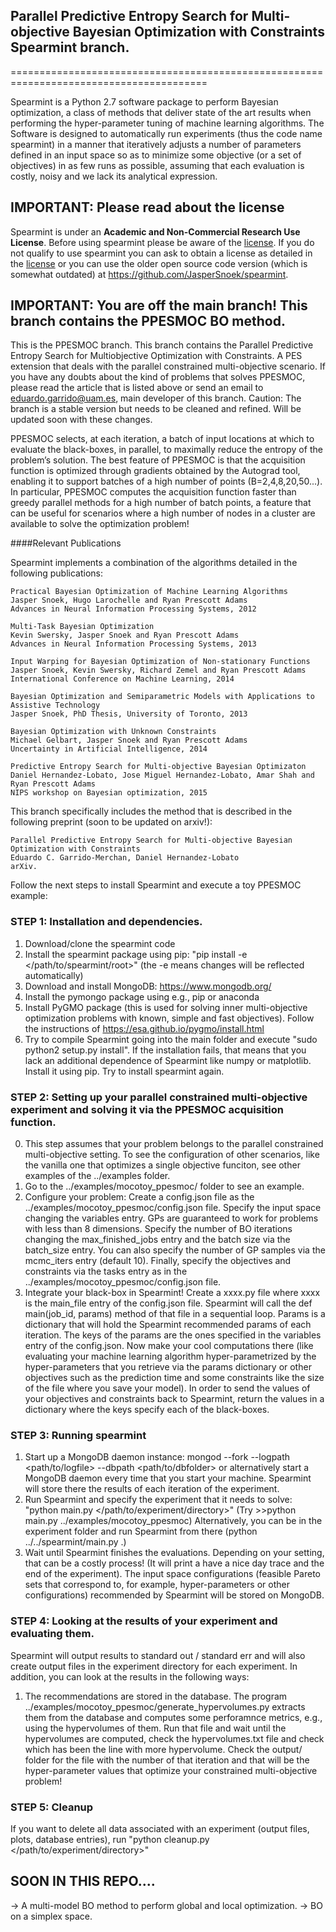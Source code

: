 ## Parallel Predictive Entropy Search for Multi-objective Bayesian Optimization with Constraints Spearmint branch.
========================================================================================

Spearmint is a Python 2.7 software package to perform Bayesian optimization, a class of methods that deliver state of the art results when performing the hyper-parameter tuning of machine learning algorithms. The Software is designed to automatically run experiments (thus the code name spearmint) in a manner that iteratively adjusts a number of parameters defined in an input space so as to minimize some objective (or a set of objectives) in as few runs as possible, assuming that each evaluation is costly, noisy and we lack its analytical expression.

## IMPORTANT: Please read about the license
Spearmint is under an **Academic and Non-Commercial Research Use License**.  Before using spearmint please be aware of the [license](LICENSE.md).  If you do not qualify to use spearmint you can ask to obtain a license as detailed in the [license](LICENSE.md) or you can use the older open source code version (which is somewhat outdated) at https://github.com/JasperSnoek/spearmint.  

## IMPORTANT: You are off the main branch! This branch contains the PPESMOC BO method.
This is the PPESMOC branch. This branch contains the Parallel Predictive Entropy Search for Multiobjective Optimization with Constraints. A PES extension that deals with the parallel constrained multi-objective scenario. If you have any doubts about the kind of problems that solves PPESMOC, please read the article that is listed above or send an email to eduardo.garrido@uam.es, main developer of this branch. Caution: The branch is a stable version but needs to be cleaned and refined. Will be updated soon with these changes.

PPESMOC selects, at each iteration, a batch of input locations at which to evaluate the black-boxes, in parallel, to maximally reduce the entropy of the
problem’s solution. The best feature of PPESMOC is that the acquisition function is optimized through gradients obtained by the Autograd tool, enabling it to support batches of a high number of points (B=2,4,8,20,50...). In particular, PPESMOC computes the acquisition function faster than greedy parallel methods for a high number of batch points, a feature that can be useful for scenarios where a high number of nodes in a cluster are available to solve the optimization problem!

####Relevant Publications

Spearmint implements a combination of the algorithms detailed in the following publications:

    Practical Bayesian Optimization of Machine Learning Algorithms  
    Jasper Snoek, Hugo Larochelle and Ryan Prescott Adams  
    Advances in Neural Information Processing Systems, 2012  

    Multi-Task Bayesian Optimization  
    Kevin Swersky, Jasper Snoek and Ryan Prescott Adams  
    Advances in Neural Information Processing Systems, 2013  

    Input Warping for Bayesian Optimization of Non-stationary Functions  
    Jasper Snoek, Kevin Swersky, Richard Zemel and Ryan Prescott Adams  
    International Conference on Machine Learning, 2014  

    Bayesian Optimization and Semiparametric Models with Applications to Assistive Technology  
    Jasper Snoek, PhD Thesis, University of Toronto, 2013  
  
    Bayesian Optimization with Unknown Constraints
    Michael Gelbart, Jasper Snoek and Ryan Prescott Adams
    Uncertainty in Artificial Intelligence, 2014

    Predictive Entropy Search for Multi-objective Bayesian Optimizaton
    Daniel Hernandez-Lobato, Jose Miguel Hernandez-Lobato, Amar Shah and Ryan Prescott Adams
    NIPS workshop on Bayesian optimization, 2015

This branch specifically includes the method that is described in the following preprint (soon to be updated on arxiv!):

    Parallel Predictive Entropy Search for Multi-objective Bayesian Optimization with Constraints
    Eduardo C. Garrido-Merchan, Daniel Hernandez-Lobato
    arXiv.


Follow the next steps to install Spearmint and execute a toy PPESMOC example:

### STEP 1: Installation and dependencies.
1. Download/clone the spearmint code
2. Install the spearmint package using pip: "pip install -e \</path/to/spearmint/root\>" (the -e means changes will be reflected automatically)
3. Download and install MongoDB: https://www.mongodb.org/
4. Install the pymongo package using e.g., pip or anaconda
5. Install PyGMO package (this is used for solving inner multi-objective optimization problems with known, simple and fast objectives). Follow the instructions of https://esa.github.io/pygmo/install.html
6. Try to compile Spearmint going into the main folder and execute "sudo python2 setup.py install". If the installation fails, that means that you lack an additional dependence of Spearmint like numpy or matplotlib. Install it using pip. Try to install spearmint again.

### STEP 2: Setting up your parallel constrained multi-objective experiment and solving it via the PPESMOC acquisition function.
0. This step assumes that your problem belongs to the parallel constrained multi-objective setting. To see the configuration of other scenarios, like the vanilla one that optimizes a single objective funciton, see other examples of the ../examples folder.
1. Go to the ../examples/mocotoy_ppesmoc/ folder to see an example.  
2. Configure your problem: Create a config.json file as the ../examples/mocotoy_ppesmoc/config.json file. Specify the input space changing the variables entry. GPs are guaranteed to work for problems with less than 8 dimensions. Specify the number of BO iterations changing the max_finished_jobs entry and the batch size via the batch_size entry. You can also specify the number of GP samples via the mcmc_iters entry (default 10). Finally, specify the objectives and constraints via the tasks entry as in the ../examples/mocotoy_ppesmoc/config.json file.
3. Integrate your black-box in Spearmint! Create a xxxx.py file where xxxx is the main_file entry of the config.json file. Spearmint will call the def main(job_id, params) method of that file in a sequential loop. Params is a dictionary that will hold the Spearmint recommended params of each iteration. The keys of the params are the ones specified in the variables entry of the config.json. Now make your cool computations there (like evaluating your machine learning algorithm hyper-parametrized by the hyper-parameters that you retrieve via the params dictionary or other objectives such as the prediction time and some constraints like the size of the file where you save your model). In order to send the values of your objectives and constraints back to Spearmint, return the values in a dictionary where the keys specify each of the black-boxes.

### STEP 3: Running spearmint
1. Start up a MongoDB daemon instance: mongod --fork --logpath \<path/to/logfile\> --dbpath \<path/to/dbfolder\> or alternatively start a MongoDB daemon every time that you start your machine. Spearmint will store there the results of each iteration of the experiment.
2. Run Spearmint and specify the experiment that it needs to solve: "python main.py \</path/to/experiment/directory\>"
(Try >>python main.py ../examples/mocotoy_ppesmoc) Alternatively, you can be in the experiment folder and run Spearmint from there (python ../../spearmint/main.py .)
3. Wait until Spearmint finishes the evaluations. Depending on your setting, that can be a costly process! (It will print a have a nice day trace and the end of the experiment). The input space configurations (feasible Pareto sets that correspond to, for example, hyper-parameters or other configurations) recommended by Spearmint will be stored on MongoDB.

### STEP 4: Looking at the results of your experiment and evaluating them.
Spearmint will output results to standard out / standard err and will also create output files in the experiment directory for each experiment. In addition, you can look at the results in the following ways:

1. The recommendations are stored in the database. The program ../examples/mocotoy_ppesmoc/generate_hypervolumes.py extracts them from the database and computes some perforamnce metrics, e.g., using the hypervolumes of them. Run that file and wait until the hypervolumes are computed, check the hypervolumes.txt file and check which has been the line with more hypervolume. Check the output/ folder for the file with the number of that iteration and that will be the hyper-parameter values that optimize your constrained multi-objective problem!

### STEP 5: Cleanup
If you want to delete all data associated with an experiment (output files, plots, database entries), run "python cleanup.py \</path/to/experiment/directory\>" 


## SOON IN THIS REPO....

-> A multi-model BO method to perform global and local optimization.
-> BO on a simplex space.
